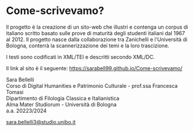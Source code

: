 # Come-scrivevamo?
Il progetto è la creazione di un sito-web che illustri e contenga un corpus di italiano scritto basato sulle prove di maturità degli studenti italiani dal 1967 al 2012.
Il progetto nasce dalla collaborazione tra Zanichelli e l'Università di Bologna, conterrà la scannerizzazione dei temi e la loro trascizione. 

I testi sono codificati in XML/TEI e descritti secondo XML/DC.

Il link al sito è il seguente:  https://sarabell99.github.io/Come-scrivevamo/ 

Sara Bellelli <br>
Corso di Digital Humanities e Patrimonio Culturale - prof.ssa Francesca Tomasi <br>
Dipartimento di Filologia Classica e Italianistica <br>
Alma Mater Studiorum - Università di Bologna <br>
a.a. 20223/2024 <br>

sara.bellelli3@studio.unibo.it
